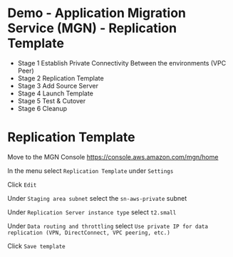 # Demo - Application Migration Service (MGN) - Replication Template

- Stage 1 Establish Private Connectivity Between the environments (VPC Peer)
- Stage 2 Replication Template
- Stage 3 Add Source Server
- Stage 4 Launch Template
- Stage 5 Test & Cutover
- Stage 6 Cleanup

# Replication Template

Move to the MGN Console https://console.aws.amazon.com/mgn/home

In the menu select `Replication Template` under `Settings`

Click `Edit`

Under `Staging area subnet` select the `sn-aws-private` subnet

Under `Replication Server instance type` select `t2.small`

Under `Data routing and throttling` select `Use private IP for data replication (VPN, DirectConnect, VPC peering, etc.)`

Click `Save template`

